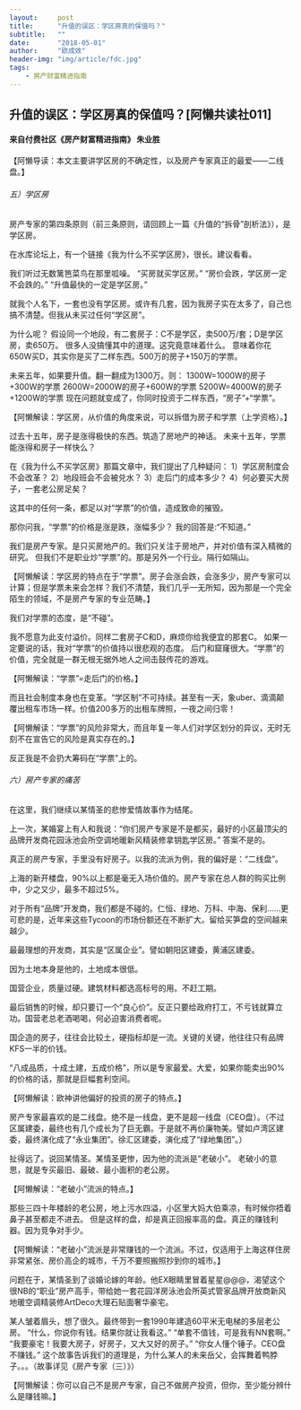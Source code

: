 ```yaml
---
layout:     post
title:      "升值的误区：学区房真的保值吗？"
subtitle:   ""
date:       "2018-05-01"
author:     "欧成效"
header-img: "img/article/fdc.jpg"
tags:
    - 房产财富精进指南
---
```


## 升值的误区：学区房真的保值吗？[阿懒共读社011]
#### 来自付费社区《房产财富精进指南》 朱业胜
【阿懒导读：本文主要讲学区房的不确定性，以及房产专家真正的最爱——二线盘。】

###### 五）学区房
房产专家的第四条原则（前三条原则，请回顾上一篇《升值的“拆骨”剖析法》），是学区房。

在水库论坛上，有一个链接《我为什么不买学区房》，很长。建议看看。

我们听过无数篱笆菜鸟在那里呱噪。
“买房就买学区房。”
“房价会跌，学区房一定不会跌的。”
“升值最快的一定是学区房。”

就我个人名下，一套也没有学区房。或许有几套，因为我房子实在太多了，自己也搞不清楚。但我从未买过任何“学区房”。

为什么呢？
假设同一个地段，有二套房子：C不是学区，卖500万/套；D是学区房，卖650万。
很多人没搞懂其中的道理。这究竟意味着什么。
意味着你花650W买D，其实你是买了二样东西。500万的房子+150万的学票。

未来五年，如果要升值。翻一翻成为1300万。则：
1300W=1000W的房子+300W的学票
2600W=2000W的房子+600W的学票
5200W=4000W的房子+1200W的学票
现在问题就变成了，你同时投资于二样东西，“房子”+“学票”。

【阿懒解读：学区房，从价值的角度来说，可以拆借为房子和学票（上学资格）。】

过去十五年，房子是涨得极快的东西。筑造了房地产的神话。
未来十五年，学票能涨得和房子一样快么？

在《我为什么不买学区房》那篇文章中，我们提出了几种疑问：
1）学区房制度会不会改革？
2）地段班会不会被兑水？
3）走后门的成本多少？
4）何必要买大房子，一套老公房足矣？

这其中的任何一条，都足以对“学票”的价值，造成致命的摧毁。

那你问我，“学票”的价格是涨是跌，涨幅多少？
我的回答是:“不知道。”

我们是房产专家。是只买房地产的。我们只关注于房地产，并对价值有深入精微的研究。
但我们不是职业炒“学票”的。那是另外一个行业。隔行如隔山。

【阿懒解读：学区房的特点在于“学票”。房子会涨会跌，会涨多少，房产专家可以计算；但是学票未来会怎样？我们不清楚，我们几乎一无所知，因为那是一个完全陌生的领域，不是房产专家的专业范畴。】

我们对学票的态度，是“不碰”。

我不愿意为此支付溢价。同样二套房子C和D，麻烦你给我便宜的那套C。
如果一定要说的话，我对“学票”的价值持以很悲观的态度。
后门和窟窿很大。“学票”的价值，完全就是一群无根无据外地人之间击鼓传花的游戏。

【阿懒解读：“学票”=走后门的价格。】

而且社会制度本身也在变革。“学区制”不可持续。甚至有一天，象uber、滴滴颠覆出租车市场一样。价值200多万的出租车牌照，一夜之间归零！

【阿懒解读：“学票”的风险非常大，而且年复一年人们对学区划分的异议，无时无刻不在宣告它的风险是真实存在的。】

反正我是不会扔大筹码在“学票”上的。

###### 六）房产专家的痛苦
在这里，我们继续以某情圣的悲惨爱情故事作为结尾。

上一次，某婚宴上有人和我说：“你们房产专家是不是都买，最好的小区最顶尖的品牌开发商花园泳池会所空调地暖新风精装修拿钥匙学区房。”
答案不是的。

真正的房产专家，手里没有好房子。以我的流派为例，我的偏好是：“二线盘”。

上海的新开楼盘，90%以上都是毫无入场价值的。房产专家在总人群的购买比例中，少之又少，最多不超过5%。

对于所有“品牌”开发商，我们都是不碰的。仁恒、绿地、万科、中海、保利……更可悲的是，近年来这些Tycoon的市场份额还在不断扩大。留给买笋盘的空间越来越少。

最最理想的开发商，其实是“区属企业”。譬如朝阳区建委，黄浦区建委。

因为土地本身是他的，土地成本很低。

国营企业，质量过硬。建筑材料都选高标号的用。不赶工期。

最后销售的时候，却只要订一个“良心价”。反正只要给政府打工，不亏钱就算立功。国营老总老酒喝喝，何必迫害消费者呢。

国企造的房子，往往会比较土，硬指标却是一流。关键的关键，他往往只有品牌KFS一半的价钱。

“八成品质，十成土建，五成价格”，所以是专家最爱。大爱，如果你能卖出90%的价格的话，那就是巨幅套利空间。

【阿懒解读：欧神讲他偏好的投资的房子的特点。】

房产专家最喜欢的是二线盘。绝不是一线盘，更不是超一线盘（CEO盘）。（不过区属建委，最终也有几个成长为了巨无霸。于是就不再价廉物美。譬如卢湾区建委，最终演化成了“永业集团”。徐汇区建委，演化成了“绿地集团”。）

扯得远了。说回某情圣。某情圣更惨，因为他的流派是“老破小”。
老破小的意思，就是专买最旧、最破、最小面积的老公房。

【阿懒解读：“老破小”流派的特点。】

那些三四十年楼龄的老公房，地上污水四溢，小区里大妈大伯乘凉，有时候你捂着鼻子甚至都走不进去。
但是这样的盘，却是真正回报率高的盘。真正的赚钱利器。因为竞争对手少。

【阿懒解读：“老破小”流派是非常赚钱的一个流派。不过，仅适用于上海这样住房非常紧张、房价高企的城市，千万不要照搬照抄到你的城市。】

问题在于，某情圣到了谈婚论嫁的年龄。他EX眼睛里冒着星星@@@，渴望这个很NB的“职业”房产高手，带给她一套花园洋房泳池会所英式管家品牌开放商新风地暖空调精装修ArtDeco大理石贴面奢华豪宅。

某人皱着眉头，想了很久。最终带到一套1990年建造60平米无电梯的多层老公房。
“什么，你说你有钱。结果你就让我看这。”
“单套不值钱，可是我有NN套啊。”
“我要豪宅！我要大房子，好房子，又大又好的房子。”
“你女人懂个锤子。CEO盘不赚钱。”
这个故事告诉我们的道理是，为什么某人的未来岳父，会挥舞着鸭脖子。。。（故事详见《房产专家（三）》）

【阿懒解读：你可以自己不是房产专家，自己不做房产投资，但你，至少能分辨什么是赚钱嘛。】

